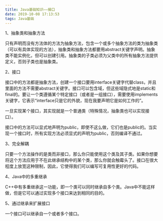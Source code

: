 ```yaml
---
title: Java基础知识——接口
date: 2019-10-08 17:13:53
tags: Java基础
---
```


 1、抽象类和抽象方法

只有声明而没有方法体的方法为抽象方法，包含一个或多个抽象方法的类为抽象类（可以有具体实现的方法），抽象类和抽象方法都要用abstract关键字声明。抽象类不能实例化，但可以创建引用。抽象类的子类必须为父类中的所有抽象方法提供定义，否则子类也是抽象类。

<!--more-->

2、接口

接口中的方法都是抽象方法，创建一个接口要用interface关键字代替class，并且里面的方法不需要abstract关键字。接口可以包含域，但这些域隐式地是static和final的。要让一个类遵循某个特定接口（或者是一组接口），需要使用implements关键字，它表示“interface只是它的外貌，现在我要声明它是如何工作的”。

一旦实现某个接口，其实现就是一个普通类（特殊情况，抽象类也可以实现接口）。

接口中的方法可以显式地声明为public，即使不这么做，它们也是public的。当实现一个接口时，所有实现方法必须显式的声明为public，否则编译不通过。

3、完全解耦

只要一个方法操作的是类而非接口，那么你只能使用这个类及其子类。如果你想要将这个方法应用于不在此继承结构中的某个类，那么你就会触霉头了。接口在很大程度上放宽这种限制，因此，它使得我们可以编写可复用性更好的代码。

4、Java中的多重继承

C++中有多重继承这一功能，即一个类可以同时继承自多个类。Java中不能这样做，但是它可以通过实现多个接口来达到相同的目的。

5、通过继承来扩展接口

一个接口可以继承自一个或者多个接口。